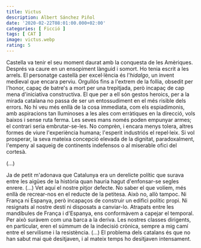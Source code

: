 ```yaml
---
title: Victus
description: Albert Sánchez Piñol
date: '2020-02-22T08:01:00.000+02:00'
categories: [ Ficció ]
tags: [ CAT ]
image: victus.webp
rating: 5
---
```


Castella va tenir el seu moment daurat amb la conquesta de les Amèriques. Després va caure en un ensopiment lànguid i somort. Ho tenia escrit a les arrels. El personatge castellà per excel·lència és l'*hidalgo*, un invent medieval que encara perviu. Orgullós fins a l'extrem de la follia, obsedit per l'honor, capaç de batre's a mort per una trepitjada, però incapaç de cap mena d'iniciativa constructiva. El que per a ell són gestos heroics, per a la mirada catalana no passa de ser un entossudiment en el més risible dels errors. No hi veu més enllà de la cosa immediata, com els espiadimonis, amb aspiracions tan lluminoses a les ales com erràtiques en la direcció, vols baixos i sense ruta ferma. Les seves mans només poden empunyar armes; el contrari seria embrutar-se-les. No comprèn, i encara menys tolera, altres formes de viure l'experiència humana; l'esperit industriós el repel·leix. Si vol prosperar, la seva mateixa concepció elevada de la dignitat, paradoxalment, l'empeny al saqueig de continents indefensos o al miserable ofici del cortesà.

(...)

Ja de petit m'adonava que Catalunya era un derelicte polític que surava entre les aigües de la història quan hauria hagut d'enfonsar-se segles enrere. (...)
Vet aquí el nostre pitjor defecte. No saber el que volíem, més enllà de recrear-nos en el reducte de la petitesa. Això no, allò tampoc. Ni França ni Espanya, però incapaços de construir un edifici polític propi. Ni resignats al nostre destí ni disposats a canviar-lo. Atrapats entre les mandíbules de França i d'Espanya, ens conformàvem a capejar el temporal. Per això suràvem com una barca a la deriva. Les nostres classes dirigents, en particular, eren el súmmum de la indecisió crònica, sempre a mig camí entre el servilisme i la resistència. (...) El problema dels catalans és que no han sabut mai què desitjaven, i al mateix temps ho desitjaven intensament.
